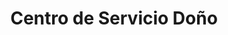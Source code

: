 ---
title: "Centro de Servicio Doño"
url: /san-salvador/centro-de-servicio-dono/
shop: Autoteile
---